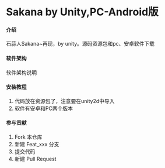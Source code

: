 # Sakana by Unity,PC-Android版

#### 介绍
石蒜人Sakana~再现，by unity。源码资源包和pc、安卓软件下载

#### 软件架构
软件架构说明


#### 安装教程

1.  代码放在资源包了，注意要在unity2d中导入
2.  软件有安卓和PC两个版本



#### 参与贡献

1.  Fork 本仓库
2.  新建 Feat_xxx 分支
3.  提交代码
4.  新建 Pull Request


